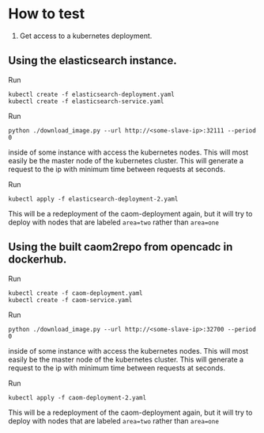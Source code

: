 # How to test

1. Get access to a kubernetes deployment. 

## Using the elasticsearch instance. 
Run 
```
kubectl create -f elasticsearch-deployment.yaml
kubectl create -f elasticsearch-service.yaml
```

Run 
```
python ./download_image.py --url http://<some-slave-ip>:32111 --period 0
```
inside of some instance with access the kubernetes nodes. 
This will most easily be the master node of the kubernetes cluster. 
This will generate a request to the ip with minimum time between requests at <period> seconds. 

Run
```
kubectl apply -f elasticsearch-deployment-2.yaml
```
This will be a redeployment of the caom-deployment again, but it will try to deploy with nodes that are labeled
`area=two` rather than `area=one`

## Using the built caom2repo from opencadc in dockerhub.
Run 
```
kubectl create -f caom-deployment.yaml
kubectl create -f caom-service.yaml
```

Run 
```
python ./download_image.py --url http://<some-slave-ip>:32700 --period 0
```
inside of some instance with access the kubernetes nodes. 
This will most easily be the master node of the kubernetes cluster. 
This will generate a request to the ip with minimum time between requests at <period> seconds. 

Run
```
kubectl apply -f caom-deployment-2.yaml
```
This will be a redeployment of the caom-deployment again, but it will try to deploy with nodes that are labeled
`area=two` rather than `area=one`
